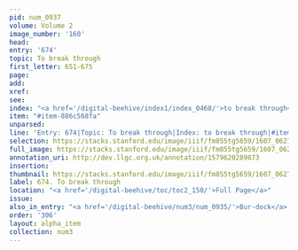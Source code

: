 ```yaml
---
pid: num_0937
volume: Volume 2
image_number: '160'
head:
entry: '674'
topic: To break through
first_letter: 651-675
page:
add:
xref:
see:
index: "<a href='/digital-beehive/index1/index_0468/'>to break through</a>"
item: "#item-886c568fa"
unparsed:
line: 'Entry: 674|Topic: To break through|Index: to break through|#item-886c568fa'
selection: https://stacks.stanford.edu/image/iiif/fm855tg5659/1607_0627/953,3628,1909,138/full/0/default.jpg
full_image: https://stacks.stanford.edu/image/iiif/fm855tg5659/1607_0627/full/full/0/default.jpg
annotation_uri: http://dev.llgc.org.uk/annotation/1579620289873
insertion:
thumbnail: https://stacks.stanford.edu/image/iiif/fm855tg5659/1607_0627/953,3628,600,180/250,/0/default.jpg
label: 674. To break through
location: "<a href='/digital-beehive/toc/toc2_150/'>Full Page</a>"
issue:
also_in_entry: "<a href='/digital-beehive/num3/num_0935/'>Bur-dock</a>|<a href='/digital-beehive/num3/num_0936/'>Celandine</a>"
order: '306'
layout: alpha_item
collection: num3
---
```

